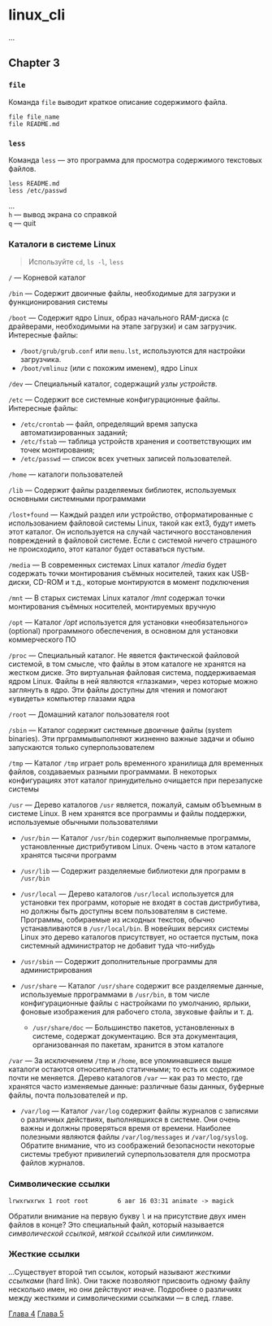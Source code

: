 # linux_cli

...

## Chapter 3

### `file`

Команда `file` выводит краткое описание содержимого файла.

```
file file_name
file README.md
```

### `less`

Команда `less` — это программа для просмотра содержимого текстовых файлов.

```
less README.md
less /etc/passwd
```

...  
`h` — вывод экрана со справкой  
`q` — quit


### Каталоги в системе Linux

> Используйте `cd`, `ls -l`, `less`

`/` — Корневой каталог

`/bin` — Содержит двоичные файлы, необходимые для загрузки и функционирования системы

`/boot` — Содержит ядро Linux, образ начального RAM-диска (с драйверами, необходимыми на этапе загрузки) и сам загрузчик.  
Интересные файлы:
- `/boot/grub/grub.conf` или `menu.lst`, используются для настройки загрузчика.  
- `/boot/vmlinuz` (или с похожим именем), ядро Linux

`/dev` — Специальный каталог, содержащий _узлы устройств._

`/etc` — Содержит все системные конфигурационные файлы.  
Интересные файлы:
- `/etc/crontab` — файл, определящий время запуска автоматизированных заданий;
- `/etc/fstab` — таблица устройств хранения и соответствующих им точек монтирования;
- `/etc/passwd` — список всех учетных записей пользователей.

`/home` — каталоги пользователей

`/lib` — Содержит файлы разделяемых библиотек, используемых основными системными программами

`/lost+found` — Каждый раздел или устройство, отформатированные с использованием файловой системы Linux, такой как ext3, будут иметь этот каталог. Он используется на случай частичного восстановления повреждений в файловой системе. Если с системой ничего страшного не происходило, этот каталог будет оставаться пустым.

`/media` — В современных системах Linux каталог _/media_ будет содержать точки монтирования съёмных носителей, таких как USB-диски, CD-ROM и т.д., которые монтируются в момент подключения

`/mnt` — В старых системах Linux каталог _/mnt_ содержал точки монтирования съёмных носителей, монтируемых вручную

`/opt` — Каталог _/opt_ используется для установки «необязательного» (optional) программного обеспечения, в основном для установки коммерческого ПО

`/proc` — Специальный каталог. Не явяется фактической файловой системой, в том смысле, что файлы в этом каталоге не хранятся на жестком диске. Это виртуальная файловая система, поддерживаемая ядром Linux. Файлы в ней являются «глазками», через которые можно заглянуть в ядро. Эти файлы доступны для чтения и помогают «увидеть» компьютер глазами ядра

`/root` — Домашний каталог пользователя root

`/sbin` — Каталог содержит системные двоичные файлы (system binaries). Эти прграммывыполняют жизненно важные задачи и обыно запускаются только суперпользователем

`/tmp` — Каталог `/tmp` играет роль временного хранилища для временных файлов, создаваемых разными программами. В некоторых конфигурациях этот каталог принудительно очищается при перезапуске системы

`/usr` — Дерево каталогов `/usr` является, пожалуй, самым обЪъемным в системе Linux. В нем хранятся все программы и файлы поддержки, используемые обычными пользователями

- `/usr/bin` — Каталог `/usr/bin` содержит выполняемые программы, установленные дистрибутивом Linux. Очень часто в этом каталоге хранятся тысячи программ

- `/usr/lib` — Содержит разделяемые библиотеки для программ в `/usr/bin`

- `/usr/local` — Дерево каталогов `/usr/local` используется для установки тех программ, которые не входят в состав дистрибутива, но должны быть доступны всем пользователям в системе. Программы, собираемые из исходных текстов, обычно устанавливаются в `/usr/local/bin`. В новейших версиях системы Linux это дерево каталогов присутствует, но остается пустым, пока системный администратор не добавит туда что-нибудь

- `/usr/sbin` — Содержит дополнительные программы для администрирования

- `/usr/share` — Каталог `/usr/share` содержит все разделяемые данные, используемые пррограммами в `/usr/bin`, в том числе конфигурационные файлы с настройками по умолчанию, ярлыки, фоновые изображения для рабочего стола, звуковые файлы и т. д.

  - `/usr/share/doc` — Большинство пакетов, установленных в системе, содержат документацию. Вся эта документация, организованная по пакетам, хранится в этом каталоге

`/var` — За исключением `/tmp` и `/home`, все упоминавшиеся выше каталоги остаются относительно статичными; то есть их содержимое почти не меняется. Дерево каталогов `/var` — как раз то место, где хранятся часто изменяемые данные: различные базы данных, буферные файлы, почта пользователей и пр.

- `/var/log` — Каталог `/var/log` содержит файлы журналов с записями о различных действиях, выполнявшихся в системе. Они очень важны и должны проверяться время от времени. Наиболее полезными являются файлы `/var/log/messages` и `/var/log/syslog`. Обратите внимание, что из соображений безопасности некоторые системы требуют привилегий суперпользователя для просмотра файлов журналов.


### Символические ссылки

```
lrwxrwxrwx 1 root root        6 авг 16 03:31 animate -> magick
```

Обратили внимание на первую букву `l` и на присутствие двух имен файлов в конце? Это специальный файл, который называется _символической ссылкой_, _мягкой ссылкой_ или _симлинком_.


### Жесткие ссылки

...Существует второй тип ссылок, который называют _жесткими ссылками_ (hard link). Они также позволяют присвоить одному файлу несколько имен, но они действуют иначе. Подробнее о различиях между жесткими и символическими ссылками — в след. главе.

[Глава 4](ch04/index.md)
[Глава 5](ch05/index.md)